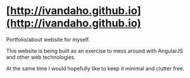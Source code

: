 # [http://ivandaho.github.io](http://ivandaho.github.io)

Portfolio/about website for myself.

This website is being built as an exercise to mess around with AngularJS and other web technologies.

At the same time I would hopefully like to keep it minimal and clutter free.
